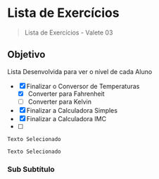 # Lista de Exercícios
> Lista de Exercícios - Valete 03

## Objetivo
Lista Desenvolvida para ver o nível de cada Aluno

- [X] Finalizar o Conversor de Temperaturas
   - [X] Converter para Fahrenheit
   - [ ] Converter para Kelvin
- [X] Finalizar a Calculadora Simples
- [X] Finalizar a Calculadora IMC
- [ ]  

`Texto Selecionado`

```
Texto Selecionado
```

### Sub Subtítulo
